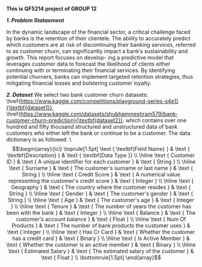 **This is QF5214 project of GROUP 12**

***1. Problem Stataement***

In the dynamic landscape of the financial sector, a critical challenge faced by banks
is the retention of their clientele. The ability to accurately predict which customers
are at risk of discontinuing their banking services, referred to as customer churn, can
significantly impact a bank’s sustainability and growth. This report focuses on develop-
ing a predictive model that leverages customer data to forecast the likelihood of clients
either continuing with or terminating their financial services. By identifying potential
churners, banks can implement targeted retention strategies, thus mitigating financial
losses and bolstering customer loyalty.

***2. Dataset***
We select two bank customer churn datasets: \href{https://www.kaggle.com/competitions/playground-series-s4e1}{\textbf{dataset1}}, \href{https://www.kaggle.com/datasets/shubhammeshram579/bank-customer-churn-prediction}{\textbf{dataset2}}. which contains over one hundred and fifty thousand structured and unstructured data of bank customers who either left the bank or continue to be a customer. The data dictionary is as followed. \\
$$\begin{array}{lcl}
\toprule[1.5pt] \text { \textbf{Field Name} } & \text { \textbf{Description} } & \text { \textbf{Data Type }} \\
\hline \text { Customer ID } & \text { A unique identifier for each customer } & \text { String } \\
\hline \text { Surname } & \text { The customer's surname or last name } & \text { String } \\
\hline \text { Credit Score } & \text { A numerical value representing the customer's credit score } & \text { Integer } \\
\hline \text { Geography } & \text { The country where the customer resides } & \text { String } \\
\hline \text { Gender } & \text { The customer's gender } & \text { String } \\
\hline \text { Age } & \text { The customer's age } & \text { Integer } \\
\hline \text { Tenure } & \text { The number of years the customer has been with the bank } & \text { Integer } \\
\hline \text { Balance } & \text { The customer's account balance } & \text { Float } \\
\hline \text { Num Of Products } & \text { The number of bank products the customer uses } & \text { Integer } \\
\hline \text { Has Cr Card } & \text { Whether the customer has a credit card } & \text { Binary } \\
\hline \text { Is Active Member } & \text { Whether the customer is an active member } & \text { Binary } \\
\hline \text { Estimated Salary } & \text { The estimated salary of the customer } & \text { Float } \\
\bottomrule[1.5pt]
\end{array}$$

